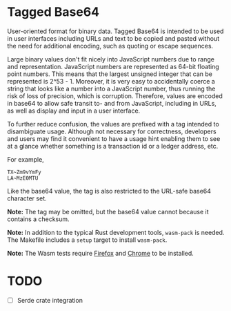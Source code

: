 # Tagged Base64

User-oriented format for binary data. Tagged Base64 is intended to be
used in user interfaces including URLs and text to be copied and
pasted without the need for additional encoding, such as quoting or
escape sequences.

Large binary values don't fit nicely into JavaScript numbers due to
range and representation. JavaScript numbers are represented as 64-bit
floating point numbers. This means that the largest unsigned integer
that can be represented is 2^53 - 1. Moreover, it is very easy to
accidentally coerce a string that looks like a number into a
JavaScript number, thus running the risk of loss of precision, which
is corruption.  Therefore, values are encoded in base64 to allow safe
transit to- and from JavaScript, including in URLs, as well as display
and input in a user interface.

To further reduce confusion, the values are prefixed with a tag
intended to disambiguate usage. Although not necessary for
correctness, developers and users may find it convenient to have a
usage hint enabling them to see at a glance whether something is a
transaction id or a ledger address, etc.

For example,

    TX~Zm9vYmFy
    LA~MzE0MTU

Like the base64 value, the tag is also restricted to the URL-safe
base64 character set.

**Note:** The tag may be omitted, but the base64 value cannot because it contains a checksum.

**Note:** In addition to the typical Rust development tools, `wasm-pack` is needed. The Makefile includes a `setup` target to install `wasm-pack`.

**Note:** The Wasm tests require [Firefox](https://www.mozilla.org/en-US/firefox/new/) and [Chrome](https://www.google.com/chrome/) to be installed.

# TODO

- [ ] Serde crate integration